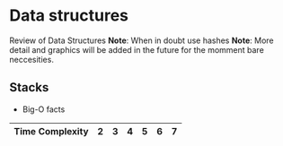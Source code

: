 # Data structures 

Review of Data Structures 
**Note**: When in doubt use hashes
**Note**: More detail and graphics will be added in the future for the momment bare neccesities. 

## Stacks
* Big-O facts 

 | Time Complexity | 2 | 3 | 4 | 5 | 6 | 7 |
 | :----- | -- | -- | -- | -- | -- | -- |
 
